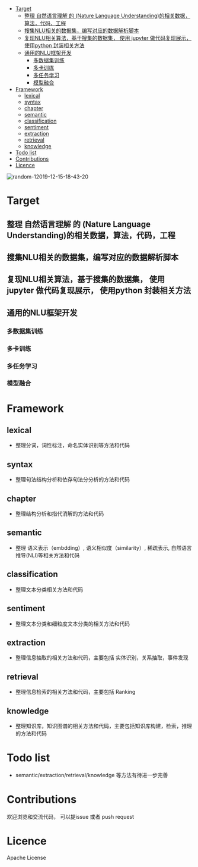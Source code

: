 <!-- TOC -->

- [Target](#target)
  - [整理 自然语言理解 的 (Nature Language Understanding)的相关数据，算法，代码，工程](#%e6%95%b4%e7%90%86-%e8%87%aa%e7%84%b6%e8%af%ad%e8%a8%80%e7%90%86%e8%a7%a3-%e7%9a%84-nature-language-understanding%e7%9a%84%e7%9b%b8%e5%85%b3%e6%95%b0%e6%8d%ae%e7%ae%97%e6%b3%95%e4%bb%a3%e7%a0%81%e5%b7%a5%e7%a8%8b)
  - [搜集NLU相关的数据集，编写对应的数据解析脚本](#%e6%90%9c%e9%9b%86nlu%e7%9b%b8%e5%85%b3%e7%9a%84%e6%95%b0%e6%8d%ae%e9%9b%86%e7%bc%96%e5%86%99%e5%af%b9%e5%ba%94%e7%9a%84%e6%95%b0%e6%8d%ae%e8%a7%a3%e6%9e%90%e8%84%9a%e6%9c%ac)
  - [复现NLU相关算法，基于搜集的数据集， 使用 jupyter 做代码复现展示， 使用python 封装相关方法](#%e5%a4%8d%e7%8e%b0nlu%e7%9b%b8%e5%85%b3%e7%ae%97%e6%b3%95%e5%9f%ba%e4%ba%8e%e6%90%9c%e9%9b%86%e7%9a%84%e6%95%b0%e6%8d%ae%e9%9b%86-%e4%bd%bf%e7%94%a8-jupyter-%e5%81%9a%e4%bb%a3%e7%a0%81%e5%a4%8d%e7%8e%b0%e5%b1%95%e7%a4%ba-%e4%bd%bf%e7%94%a8python-%e5%b0%81%e8%a3%85%e7%9b%b8%e5%85%b3%e6%96%b9%e6%b3%95)
  - [通用的NLU框架开发](#%e9%80%9a%e7%94%a8%e7%9a%84nlu%e6%a1%86%e6%9e%b6%e5%bc%80%e5%8f%91)
    - [多数据集训练](#%e5%a4%9a%e6%95%b0%e6%8d%ae%e9%9b%86%e8%ae%ad%e7%bb%83)
    - [多卡训练](#%e5%a4%9a%e5%8d%a1%e8%ae%ad%e7%bb%83)
    - [多任务学习](#%e5%a4%9a%e4%bb%bb%e5%8a%a1%e5%ad%a6%e4%b9%a0)
    - [模型融合](#%e6%a8%a1%e5%9e%8b%e8%9e%8d%e5%90%88)
- [Framework](#framework)
  - [lexical](#lexical)
  - [syntax](#syntax)
  - [chapter](#chapter)
  - [semantic](#semantic)
  - [classification](#classification)
  - [sentiment](#sentiment)
  - [extraction](#extraction)
  - [retrieval](#retrieval)
  - [knowledge](#knowledge)
- [Todo list](#todo-list)
- [Contributions](#contributions)
- [Licence](#licence)

<!-- /TOC -->

![random-12019-12-15-18-43-20](https://blog-picture-bed.oss-cn-beijing.aliyuncs.com/blog/upload/random-12019-12-15-18-43-20)

# Target

## 整理 自然语言理解 的 (**N**ature **L**anguage **U**nderstanding)的相关数据，算法，代码，工程
## 搜集NLU相关的数据集，编写对应的数据解析脚本
## 复现NLU相关算法，基于搜集的数据集， 使用 jupyter 做代码复现展示， 使用python 封装相关方法 
## 通用的NLU框架开发
### 多数据集训练
### 多卡训练
### 多任务学习
### 模型融合
    
# Framework
## lexical
+ 整理分词，词性标注，命名实体识别等方法和代码
## syntax
+ 整理句法结构分析和依存句法分分析的方法和代码
## chapter
+ 整理结构分析和指代消解的方法和代码

## semantic
+ 整理 语义表示（embdding）, 语义相似度（similarity）, 稀疏表示, 自然语言推导(NLI)等相关方法和代码

## classification
+ 整理文本分类相关方法和代码

## sentiment 
+ 整理文本分类和细粒度文本分类的相关方法和代码

## extraction
+ 整理信息抽取的相关方法和代码，主要包括 实体识别，关系抽取，事件发现

## retrieval
+ 整理信息检索的相关方法和代码，主要包括 Ranking 

## knowledge
+ 整理知识库，知识图谱的相关方法和代码，主要包括知识库构建，检索，推理的方法和代码

# Todo list
+ semantic/extraction/retrieval/knowledge 等方法有待进一步完善

# Contributions

欢迎浏览和交流代码， 可以提issue 或者 push request

# Licence

Apache License
